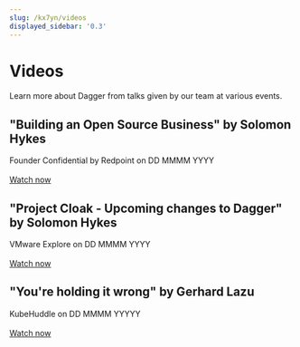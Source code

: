 ```yaml
---
slug: /kx7yn/videos
displayed_sidebar: '0.3'
---
```


# Videos

Learn more about Dagger from talks given by our team at various events.

## "Building an Open Source Business" by Solomon Hykes

Founder Confidential by Redpoint on DD MMMM YYYY <br/><br/>
[Watch now](https://www.redpoint.com/start/video/build-open-source-business-solomon-hykes/)

## "Project Cloak - Upcoming changes to Dagger" by Solomon Hykes

VMware Explore on DD MMMM YYYY<br/><br/>
[Watch now](https://www.twitch.tv/videos/1578035654)

## "You're holding it wrong" by Gerhard Lazu

KubeHuddle on DD MMMM YYYYY <br/><br/>
[Watch now](https://www.youtube.com/watch?app=desktop&v=cdEfbrzRuoc&start=4630)
